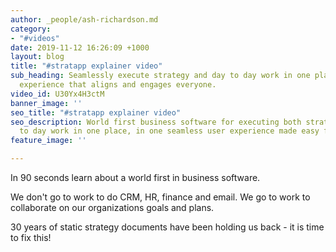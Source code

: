 ```yaml
---
author: _people/ash-richardson.md
category:
- "#videos"
date: 2019-11-12 16:26:09 +1000
layout: blog
title: "#stratapp explainer video"
sub_heading: Seamlessly execute strategy and day to day work in one place.  A collaborative
  experience that aligns and engages everyone.
video_id: U30Yx4H3ctM
banner_image: ''
seo_title: "#stratapp explainer video"
seo_description: World first business software for executing both strategy and day
  to day work in one place, in one seamless user experience made easy for every employee.
feature_image: ''

---
```

In 90 seconds learn about a world first in business software.

We don't go to work to do CRM, HR, finance and email.  We go to work to collaborate on our organizations goals and plans.

30 years of static strategy documents have been holding us back - it is time to fix this!